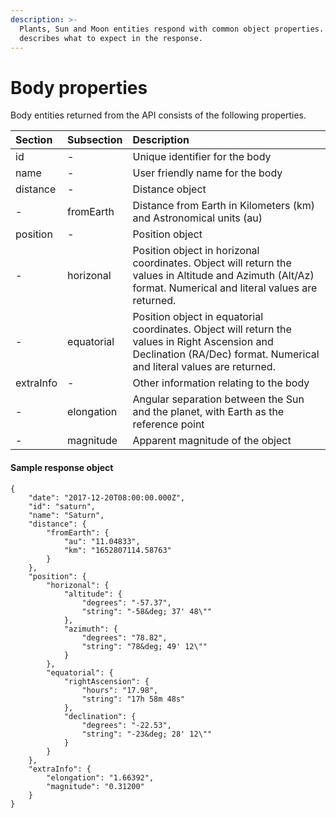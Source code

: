 ```yaml
---
description: >-
  Plants, Sun and Moon entities respond with common object properties. This page
  describes what to expect in the response.
---
```


# Body properties

Body entities returned from the API consists of the following properties.

| Section | Subsection | Description |
| :--- | :--- | :--- |
| id | - | Unique identifier for the body |
| name | - | User friendly name for the body |
| distance | - | Distance object |
| - | fromEarth | Distance from Earth in Kilometers \(km\) and Astronomical units \(au\) |
| position | - | Position object |
| - | horizonal | Position object in horizonal coordinates. Object will return the values in Altitude and Azimuth \(Alt/Az\) format. Numerical and literal values are returned. |
| - | equatorial | Position object in equatorial coordinates. Object will return the values in Right Ascension and Declination \(RA/Dec\) format. Numerical and literal values are returned. |
| extraInfo | - | Other information relating to the body |
| - | elongation | Angular separation between the Sun and the planet, with Earth as the reference point |
| - | magnitude | Apparent magnitude of the object |

#### Sample response object

```text
{
    "date": "2017-12-20T08:00:00.000Z",
    "id": "saturn",
    "name": "Saturn",
    "distance": {
        "fromEarth": {
            "au": "11.04833",
            "km": "1652807114.58763"
        }
    },
    "position": {
        "horizonal": {
            "altitude": {
                "degrees": "-57.37",
                "string": "-58&deg; 37' 48\""
            },
            "azimuth": {
                "degrees": "78.82",
                "string": "78&deg; 49' 12\""
            }
        },
        "equatorial": {
            "rightAscension": {
                "hours": "17.98",
                "string": "17h 58m 48s"
            },
            "declination": {
                "degrees": "-22.53",
                "string": "-23&deg; 28' 12\""
            }
        }
    },
    "extraInfo": {
        "elongation": "1.66392",
        "magnitude": "0.31200"
    }
}
```

